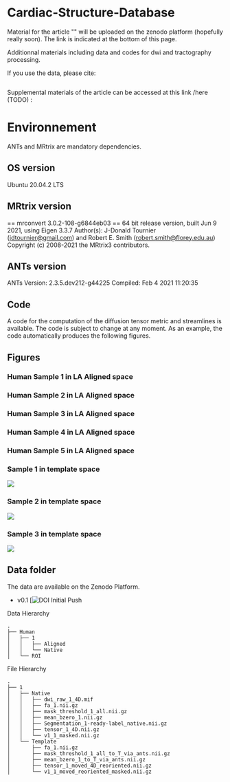 # Cardiac-Structure-Database

Material for the article "" will be uploaded on the zenodo platform (hopefully really soon). The link is indicated at the bottom of this page. 

Additionnal materials including data and codes for dwi and tractography processing. 

If you use the data, please cite: 

```
```

Supplemental materials of the article can be accessed at this link /here (TODO) : 

# Environnement

ANTs and MRtrix are mandatory dependencies. 

## OS version

Ubuntu 20.04.2 LTS
 
## MRtrix version
== mrconvert 3.0.2-108-g6844eb03 ==
64 bit release version, built Jun  9 2021, using Eigen 3.3.7
Author(s): J-Donald Tournier (jdtournier@gmail.com) and Robert E. Smith (robert.smith@florey.edu.au)
Copyright (c) 2008-2021 the MRtrix3 contributors.

## ANTs version
ANTs Version: 2.3.5.dev212-g44225
Compiled: Feb  4 2021 11:20:35

## Code 

A code for the computation of the diffusion tensor metric and streamlines is available. The code is subject to change at any moment. 
As an example, the code automatically produces the following figures. 

## Figures


### Human Sample 1 in LA Aligned space

### Human Sample 2 in LA Aligned space

### Human Sample 3 in LA Aligned space

### Human Sample 4 in LA Aligned space

### Human Sample 5 in LA Aligned space


### Sample 1 in template space
![](Figures/XX.png)
### Sample 2 in template space
![](Figures/XX.png)
### Sample 3 in template space
![](Figures/X.png)


## Data folder

The data are available on the Zenodo Platform.

* v0.1 [![DOI]() Initial Push 


Data Hierarchy

```
.
├── Human
│   ├── 1
│   │   ├── Aligned
│   │   └── Native
│   └── ROI

```


File Hierarchy 

```
.
├── 1
│   ├── Native
│   │   ├── dwi_raw_1_4D.mif
│   │   ├── fa_1.nii.gz
│   │   ├── mask_threshold_1_all.nii.gz
│   │   ├── mean_bzero_1.nii.gz
│   │   ├── Segmentation_1-ready-label_native.nii.gz
│   │   ├── tensor_1_4D.nii.gz
│   │   └── v1_1_masked.nii.gz
│   └── Template
│       ├── fa_1.nii.gz
│       ├── mask_threshold_1_all_to_T_via_ants.nii.gz
│       ├── mean_bzero_1_to_T_via_ants.nii.gz
│       ├── tensor_1_moved_4D_reoriented.nii.gz
│       └── v1_1_moved_reoriented_masked.nii.gz


```


